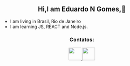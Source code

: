 <h2 align="center">Hi,I am Eduardo N Gomes,👋</h2>

<!--
**EduardoNGomes/EduardoNGomes** is a ✨ _special_ ✨ repository because its `README.md` (this file) appears on your GitHub profile.

Here are some ideas to get you started:
  
- 🔭 I’m currently working on ...
- 🌱 I’m currently learning ...
- 👯 I’m looking to collaborate on ...
- 🤔 I’m looking for help with ...
- 💬 Ask me about ...
- 📫 How to reach me: ...
- 😄 Pronouns: ...
- ⚡ Fun fact: ...
-->
* I am living in Brasil, Rio de Janeiro
* I am learning JS, REACT and Node.js.


<h3 align="center">Contatos:

 <a href="https://www.linkedin.com/in/eduardo-n-gomes-220610227/"> <img src="https://cdn.jsdelivr.net/gh/devicons/devicon/icons/linkedin/linkedin-original.svg" width="40" height="40" style="max-widht:100%"  /> </a><a href="eduardo_n_gomes.dev@hotmail.com"><img src="https://cdn.jsdelivr.net/gh/devicons/devicon/icons/google/google-plain.svg"  width="40" height="40" style="max-widht:100%"/>  </a>
</h3>



